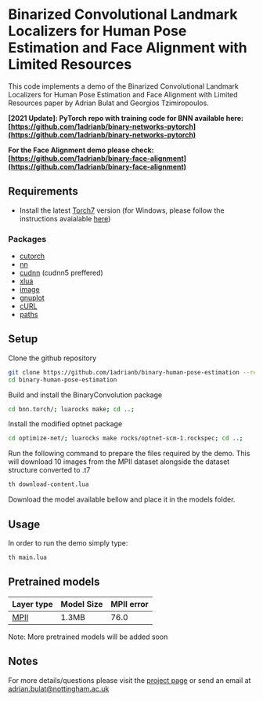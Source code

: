 # Binarized Convolutional Landmark Localizers for Human Pose Estimation and Face Alignment with Limited Resources 

This code implements a demo of the Binarized Convolutional Landmark Localizers for Human Pose Estimation and Face Alignment with Limited Resources paper by Adrian Bulat and Georgios Tzimiropoulos.

**[2021 Update]: PyTorch repo with training code for BNN available here: [https://github.com/1adrianb/binary-networks-pytorch](https://github.com/1adrianb/binary-networks-pytorch)**

**For the Face Alignment demo please check: [https://github.com/1adrianb/binary-face-alignment](https://github.com/1adrianb/binary-face-alignment)**

## Requirements
- Install the latest [Torch7](http://torch.ch/docs/getting-started.html) version (for Windows, please follow the instructions avaialable [here](https://github.com/torch/distro/blob/master/win-files/README.md))

### Packages
- [cutorch](https://github.com/torch/cutorch)
- [nn](https://github.com/torch/nn)
- [cudnn](https://github.com/soumith/cudnn.torch) (cudnn5 preffered)
- [xlua](https://github.com/torch/xlua)
- [image](https://github.com/torch/image)
- [gnuplot](https://github.com/torch/gnuplot)
- [cURL](https://github.com/Lua-cURL/Lua-cURLv3)
- [paths](https://github.com/torch/paths)

## Setup
Clone the github repository
```bash
git clone https://github.com/1adrianb/binary-human-pose-estimation --recursive
cd binary-human-pose-estimation
```

Build and install the BinaryConvolution package
```bash
cd bnn.torch/; luarocks make; cd ..;
```

Install the modified optnet package
```bash
cd optimize-net/; luarocks make rocks/optnet-scm-1.rockspec; cd ..;
```

Run the following command to prepare the files required by the demo. This will download 10 images from the MPII dataset alongside the dataset structure converted to .t7
```bash
th download-content.lua
```
Download the model available bellow and place it in the models folder. 

## Usage

In order to run the demo simply type:
```bash
th main.lua
```

## Pretrained models

| Layer type | Model Size | MPII  error |
| ------------- | ----------- | ----------- |
| [MPII](https://www.adrianbulat.com/downloads/BinaryHumanPose/human_pose_binary.t7)        | 1.3MB |76.0        |

Note: More pretrained models will be added soon

## Notes

For more details/questions please visit the [project page](https://www.adrianbulat.com/binary-cnn-landmarks) or send an email at adrian.bulat@nottingham.ac.uk




